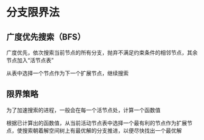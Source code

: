 # 分支限界法

## 广度优先搜索（BFS）

广度优先，依次搜索当前节点的所有分支，抛弃不满足约束条件的相邻节点，其余节点加入“活节点表”

从表中选择一个节点作为下一个扩展节点，继续搜索



## 限界策略

为了加速搜索的进程，一般会在每一个活节点处，计算一个函数值

根据已计算出的函数值，从当前活动节点表中选择一个最有利的节点作为扩展节点，使搜索朝着解空间树上有最优解的分支推进，以便尽快找出一个最优解

